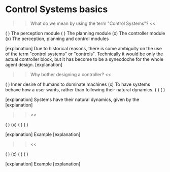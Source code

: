 Control Systems basics
=====

>> What do we mean by using the term "Control Systems"? <<

( ) The perception module
( ) The planning module
(x) The controller module
(x) The perception, planning and control modules

[explanation]
Due to historical reasons, there is some ambiguity on the use of the term "control systems" or "controls". Technically it would be only the actual controller block, but it has become to be a synecdoche for the whole agent design.
[explanation]


>> Why bother designing a controller? <<

( ) Inner desire of humans to dominate machines
(x) To have systems behave how a user wants, rather than following their natural dynamics.
( )
( )

[explanation]
Systems have their natural dynamics, given by the
[explanation]

>>  <<

( )
(x)
( )
( )

[explanation]
Example
[explanation]


>>  <<

( )
(x)
( )
( )

[explanation]
Example
[explanation]
